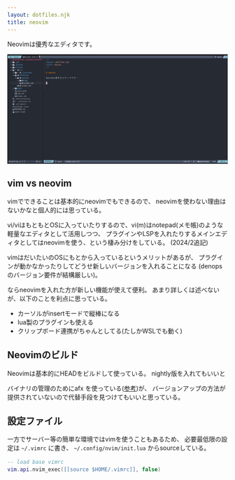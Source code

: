 ```yaml
---
layout: dotfiles.njk
title: neovim
---
```


Neovimは優秀なエディタです。

![nvim-image](img/nvim-image.png)

## vim vs neovim

vimでできることは基本的にneovimでもできるので、
neovimを使わない理由はないかなと個人的には思っている。

vi/viはもともとOSに入っていたりするので、vi(m)はnotepad(メモ帳)のような軽量なエディタとして活用しつつ、
プラグインやLSPを入れたりするメインエディタとしてはneovimを使う、という棲み分けをしている。 (2024/2追記)

vimはだいたいのOSにもとから入っているというメリットがあるが、
プラグインが動かなかったりしてどうせ新しいバージョンを入れることになる
(denopsのバージョン要件が結構厳しい)。

ならneovimを入れた方が新しい機能が使えて便利。
あまり詳しくは述べないが、以下のことを利点に思っている。

- カーソルがinsertモードで縦棒になる
- lua製のプラグインも使える
- クリップボード連携がちゃんとしてる(たしかWSLでも動く)

## Neovimのビルド

Neovimは基本的にHEADをビルドして使っている。
nightly版を入れてもいいと

バイナリの管理のためにafx を使っている([参考](/post/2023/05/afx/))が、
バージョンアップの方法が提供されていないので代替手段を見つけてもいいと思っている。

## 設定ファイル

一方でサーバー等の簡単な環境ではvimを使うこともあるため、
必要最低限の設定は `~/.vimrc` に書き、
`~/.config/nvim/init.lua` からsourceしている。

```lua
-- load base vimrc
vim.api.nvim_exec([[source $HOME/.vimrc]], false)
```

